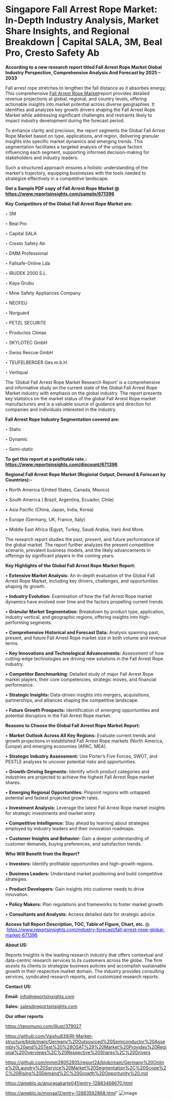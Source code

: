 # Singapore Fall Arrest Rope Market: In-Depth Industry Analysis, Market Share Insights, and Regional Breakdown | Capital SALA, 3M, Beal Pro, Cresto Safety Ab

<strong>According to a new research report titled Fall Arrest Rope Market Global Industry Perspective, Comprehensive Analysis And Forecast by 2025 – 2033</strong>

Fall arrest rope stretches to lengthen the fall distance as it absorbes energy; This comprehensive <a href=https://www.reportsinsights.com/sample/671396>Fall Arrest Rope Market</a>report provides detailed revenue projections at global, regional, and country levels, offering actionable insights into market potential across diverse geographies. It identifies and analyzes key growth drivers shaping the Fall Arrest Rope Market while addressing significant challenges and restraints likely to impact industry development during the forecast period.

To enhance clarity and precision, the report segments the Global Fall Arrest Rope Market based on type, applications, and region, delivering granular insights into specific market dynamics and emerging trends. This segmentation facilitates a targeted analysis of the unique factors influencing each segment, supporting informed decision-making for stakeholders and industry leaders.

Such a structured approach ensures a holistic understanding of the market's trajectory, equipping businesses with the tools needed to strategize effectively in a competitive landscape.

<strong>Get a Sample PDF copy of Fall Arrest Rope Market </strong><strong>@<a href=https://www.reportsinsights.com/sample/671396 style=color:#0000ff;> https://www.reportsinsights.com/sample/671396</a></strong></font>

<strong>Key Competitors of the Global Fall Arrest Rope Market are:</strong>

‣ 3M

‣ Beal Pro

‣ Capital SALA

‣ Cresto Safety Ab

‣ DMM Professional

‣ Fallsafe-Online Lda

‣ IRUDEK 2000 S.L.

‣ Kaya Grubu

‣ Mine Safety Appliances Company

‣ NEOFEU

‣ Norguard

‣ PETZL SECURITE

‣ Productos Climax

‣ SKYLOTEC GmbH

‣ Swiss Rescue GmbH

‣ TEUFELBERGER Ges.m.b.H.

‣ Vertiqual

The ‘Global Fall Arrest Rope Market Research Report’ is a comprehensive and informative study on the current state of the Global Fall Arrest Rope Market industry with emphasis on the global industry. The report presents key statistics on the market status of the global Fall Arrest Rope market manufacturers and is a valuable source of guidance and direction for companies and individuals interested in the industry.

<strong>Fall Arrest Rope Industry Segmentation covered are:</strong>

‣ Static

‣ Dynamic

‣ Semi-static

<strong>To get this report at a profitable rate.: <a href=https://www.reportsinsights.com/discount/671396 style=color:#0000ff;>https://www.reportsinsights.com/discount/671396</a></strong></font>

<strong>Regional Fall Arrest Rope Market (Regional Output, Demand &amp; Forecast by Countries):-</strong>

• North America (United States, Canada, Mexico)

• South America ( Brazil, Argentina, Ecuador, Chile)

• Asia Pacific (China, Japan, India, Korea)

• Europe (Germany, UK, France, Italy)

• Middle East Africa (Egypt, Turkey, Saudi Arabia, Iran) And More.

The research report studies the past, present, and future performance of the global market. The report further analyzes the present competitive scenario, prevalent business models, and the likely advancements in offerings by significant players in the coming years.

<strong>Key Highlights of the Global Fall Arrest Rope Market Report:</strong>

• <strong>Extensive Market Analysis:</strong> An in-depth evaluation of the Global Fall Arrest Rope Market, including key drivers, challenges, and opportunities shaping its growth.

• <strong>Industry Evolution:</strong> Examination of how the Fall Arrest Rope market dynamics have evolved over time and the factors propelling current trends.

• <strong>Granular Market Segmentation:</strong> Breakdown by product type, application, industry vertical, and geographic regions, offering insights into high-performing segments.

• <strong>Comprehensive Historical and Forecast Data:</strong> Analysis spanning past, present, and future Fall Arrest Rope market size in both volume and revenue terms.

• <strong>Key Innovations and Technological Advancements:</strong> Assessment of how cutting-edge technologies are driving new solutions in the Fall Arrest Rope industry.

• <strong>Competitor Benchmarking:</strong> Detailed study of major Fall Arrest Rope market players, their core competencies, strategic moves, and financial performance.

• <strong>Strategic Insights:</strong> Data-driven insights into mergers, acquisitions, partnerships, and alliances shaping the competitive landscape.

• <strong>Future Growth Prospects:</strong> Identification of emerging opportunities and potential disruptors in the Fall Arrest Rope market.

<strong>Reasons to Choose the Global Fall Arrest Rope Market Report:</strong>

• <strong>Market Outlook Across All Key Regions:</strong> Evaluate current trends and growth projections in established Fall Arrest Rope markets (North America, Europe) and emerging economies (APAC, MEA).

• <strong>Strategic Industry Assessment:</strong> Use Porter’s Five Forces, SWOT, and PESTLE analyses to uncover potential risks and opportunities.

• <strong>Growth-Driving Segments:</strong> Identify which product categories and industries are projected to achieve the highest Fall Arrest Rope market shares.

• <strong>Emerging Regional Opportunities:</strong> Pinpoint regions with untapped potential and fastest projected growth rates.

• <strong>Investment Analysis:</strong> Leverage the latest Fall Arrest Rope market insights for strategic investments and market entry.

• <strong>Competitive Intelligence:</strong> Stay ahead by learning about strategies employed by industry leaders and their innovation roadmaps.

• <strong>Customer Insights and Behavior:</strong> Gain a deeper understanding of customer demands, buying preferences, and satisfaction trends.

<strong>Who Will Benefit from the Report?</strong>

• <strong>Investors:</strong> Identify profitable opportunities and high-growth regions.

• <strong>Business Leaders:</strong> Understand market positioning and build competitive strategies.

• <strong>Product Developers:</strong> Gain insights into customer needs to drive innovation.

• <strong>Policy Makers:</strong> Plan regulations and frameworks to foster market growth.

• <strong>Consultants and Analysts:</strong> Access detailed data for strategic advice.
</ul>
<strong>Access full Report Description, TOC, Table of Figure, Chart, etc. </strong>@  <a href=https://www.reportsinsights.com/industry-forecast/fall-arrest-rope-global-market-671396 style=color:#0000ff;>https://www.reportsinsights.com/industry-forecast/fall-arrest-rope-global-market-671396</a></font>

<strong><strong>About US</strong>:</strong>

Reports Insights is the leading research industry that offers contextual and data-centric research services to its customers across the globe. The firm assists its clients to strategize business policies and accomplish sustainable growth in their respective market domain. The industry provides consulting services, syndicated research reports, and customized research reports.

<strong>Contact US:</strong>

<p class=""""><b>Email:</b> <a href=mailto:info@reportsinsights.com>info@reportsinsights.com</a></p>
<p class=""""><b>Sales:</b> <a href=mailto:sales@reportsinsights.com>sales@reportsinsights.com</a></p>

<strong>Our other reports</strong>

<a href=https://tanomuno.com/illust/379027>https://tanomuno.com/illust/379027</a>

<a href=https://github.com/Vaishu839/RI-Market-structure/blob/main/Germany%20Outsourced%20Semiconductor%20Assembly%20and%20Test%20%28OSAT%29%20Market%20Provides%20Regional%20Overviews%2C%20Respective%20Shares%2C%20Drivers>https://github.com/Vaishu839/RI-Market-structure/blob/main/Germany%20Outsourced%20Semiconductor%20Assembly%20and%20Test%20%28OSAT%29%20Market%20Provides%20Regional%20Overviews%2C%20Respective%20Shares%2C%20Drivers</a>

<a href=https://github.com/mmm28052805/report24/blob/main/Germany%20Online%20Laundry%20Service%20Market%20Segmentation%2C%20Scope%2C%20Rising%20Demand%2C%20Growth%20Opportunity%20.md>https://github.com/mmm28052805/report24/blob/main/Germany%20Online%20Laundry%20Service%20Market%20Segmentation%2C%20Scope%2C%20Rising%20Demand%2C%20Growth%20Opportunity%20.md</a>

<a href=https://ameblo.jp/anuragakarte041/entry-12883468670.html>https://ameblo.jp/anuragakarte041/entry-12883468670.html</a>

<a href=https://ameblo.jp/monaa12/entry-12883592868.html>https://ameblo.jp/monaa12/entry-12883592868.html</a>"
![image](https://github.com/user-attachments/assets/1533dfbf-8bca-4091-9291-95a1d13096c6)
